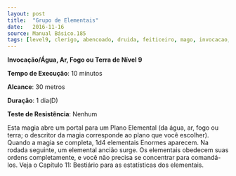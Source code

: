 ```yaml
---
layout: post
title:  "Grupo de Elementais"
date:   2016-11-16
source: Manual Básico.185
tags: [level9, clerigo, abencoado, druida, feiticeiro, mago, invocacao, agua, ar, fogo, terra,  minutos, metros, dia, nenhum]
---
```


**Invocação/Água, Ar, Fogo ou Terra de Nível 9**

**Tempo de Execução**: 10 mínutos

**Alcance**: 30 metros

**Duração**: 1 dia(D)

**Teste de Resistência**: Nenhum

Esta magia abre um portal para um 
Plano Elemental (da água, ar, fogo ou terra; o descritor da magia corresponde ao plano que você escolher).
Quando a magia se completa, 1d4 elementais Enormes aparecem. Na rodada seguinte, um elemental ancião surge. Os elementais obedecem suas ordens completamente, e você não precisa se concentrar para comandá-los. Veja o Capítulo 11: Bestiário para as estatísticas dos elementais.
